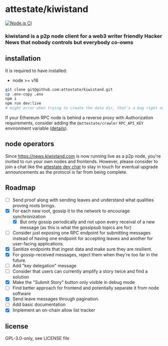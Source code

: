# attestate/kiwistand

[![Node.js CI](https://github.com/attestate/kiwistand/actions/workflows/node.js.yml/badge.svg)](https://github.com/attestate/kiwistand/actions/workflows/node.js.yml)

### kiwistand is a p2p node client for a web3 writer friendly Hacker News that nobody controls but everybody co-owns

## installation

It is required to have installed:

- node >= v16

```bash
git clone git@github.com:attestate/kiwistand.git
cp .env-copy .env
npm i
npm run dev:live
# might error when trying to create the data dir, that's a bug right now, just run it again
```

If your Ethereum RPC node is behind a reverse proxy with Authorization
requirements, consider adding the `@attestate/crawler` `RPC_API_KEY`
environment variable
([details](https://attestate.com/crawler/main/configuration.html#environment-variables)).

## node operators

Since https://news.kiwistand.com is now running live as a p2p node, you're
invited to run your own nodes and frontends. However, please consider to join a
chat like the [attestate dev chat](https://t.me/attestate) to stay in touch for
eventual upgrade announcements as the protocol is far from being complete.

## Roadmap

- [ ] Send proof along with sending leaves and understand what qualities
  proving roots brings.
- [x] For each new root, gossip it to the network to encourage synchronization
  - [x] But only gossip periodically and not upon every receival of a new
    message (as this is what the gossipsub topics are for)
- [ ] Consider just exposing one RPC endpoint for submitting messages instead
  of having one endpoint for accepting leaves and another for user-facing
  applications.
- [x] Sanitize endpoints that ingest data and make sure they are resilient.
- [x] For gossip-received messages, reject them when they're too far in the
  future.
- [ ] Add "key delegation" message
- [ ] Consider that users can currently amplify a story twice and find a
  solution
- [x] Make the "Submit Story" button only visible in debug mode
- [ ] Find better approach for frontend and potentially separate it from node
  software
- [x] Send leave messages through pagination.
- [ ] Add basic documentation
- [x] Implement an on-chain allow list tracker

## license

GPL-3.0-only, see LICENSE file
